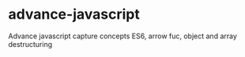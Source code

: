 # advance-javascript
Advance javascript capture concepts ES6, arrow fuc, object and array destructuring
